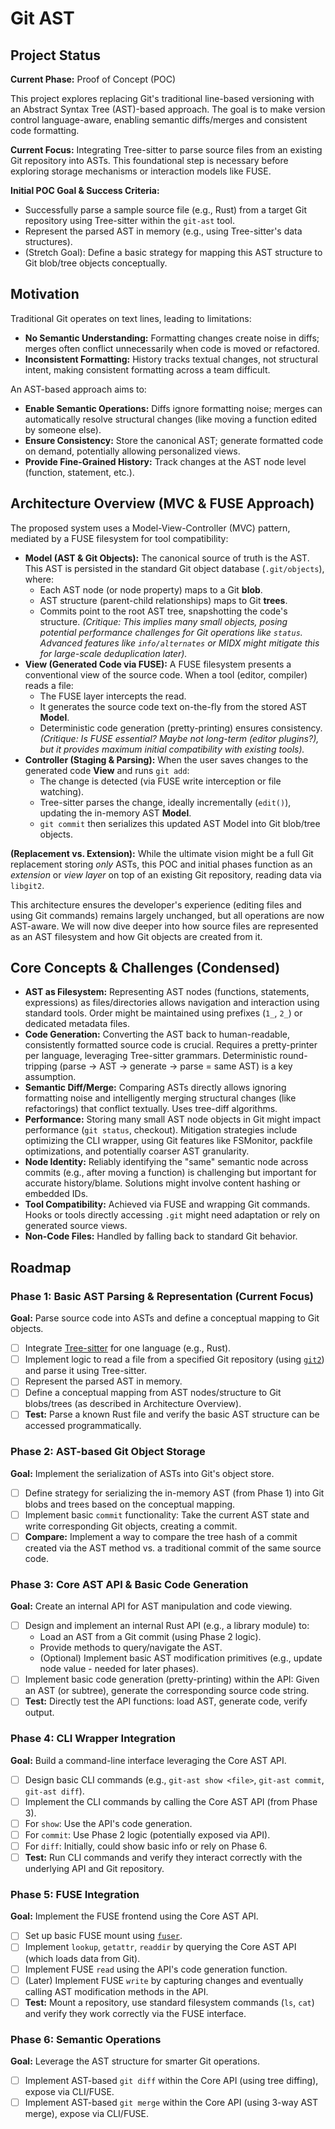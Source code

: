 # Git AST

## Project Status

**Current Phase:** Proof of Concept (POC)

This project explores replacing Git's traditional line-based versioning with an Abstract Syntax Tree (AST)-based approach. The goal is to make version control language-aware, enabling semantic diffs/merges and consistent code formatting.

**Current Focus:** Integrating Tree-sitter to parse source files from an existing Git repository into ASTs. This foundational step is necessary before exploring storage mechanisms or interaction models like FUSE.

**Initial POC Goal & Success Criteria:**
-   Successfully parse a sample source file (e.g., Rust) from a target Git repository using Tree-sitter within the `git-ast` tool.
-   Represent the parsed AST in memory (e.g., using Tree-sitter's data structures).
-   (Stretch Goal): Define a basic strategy for mapping this AST structure to Git blob/tree objects conceptually.

## Motivation

Traditional Git operates on text lines, leading to limitations:
-   **No Semantic Understanding:** Formatting changes create noise in diffs; merges often conflict unnecessarily when code is moved or refactored.
-   **Inconsistent Formatting:** History tracks textual changes, not structural intent, making consistent formatting across a team difficult.

An AST-based approach aims to:
-   **Enable Semantic Operations:** Diffs ignore formatting noise; merges can automatically resolve structural changes (like moving a function edited by someone else).
-   **Ensure Consistency:** Store the canonical AST; generate formatted code on demand, potentially allowing personalized views.
-   **Provide Fine-Grained History:** Track changes at the AST node level (function, statement, etc.).

## Architecture Overview (MVC & FUSE Approach)

The proposed system uses a Model-View-Controller (MVC) pattern, mediated by a FUSE filesystem for tool compatibility:

-   **Model (AST & Git Objects):** The canonical source of truth is the AST. This AST is persisted in the standard Git object database (`.git/objects`), where:
    -   Each AST node (or node property) maps to a Git **blob**.
    -   AST structure (parent-child relationships) maps to Git **trees**.
    -   Commits point to the root AST tree, snapshotting the code's structure.
    *(Critique: This implies many small objects, posing potential performance challenges for Git operations like `status`. Advanced features like `info/alternates` or MIDX might mitigate this for large-scale deduplication later).*
-   **View (Generated Code via FUSE):** A FUSE filesystem presents a conventional view of the source code. When a tool (editor, compiler) reads a file:
    -   The FUSE layer intercepts the read.
    -   It generates the source code text on-the-fly from the stored AST **Model**.
    -   Deterministic code generation (pretty-printing) ensures consistency.
    *(Critique: Is FUSE essential? Maybe not long-term (editor plugins?), but it provides maximum initial compatibility with existing tools).*
-   **Controller (Staging & Parsing):** When the user saves changes to the generated code **View** and runs `git add`:
    -   The change is detected (via FUSE write interception or file watching).
    -   Tree-sitter parses the change, ideally incrementally (`edit()`), updating the in-memory AST **Model**.
    -   `git commit` then serializes this updated AST Model into Git blob/tree objects.

**(Replacement vs. Extension):** While the ultimate vision might be a full Git replacement storing *only* ASTs, this POC and initial phases function as an *extension* or *view layer* on top of an existing Git repository, reading data via `libgit2`.

This architecture ensures the developer's experience (editing files and using Git commands) remains largely unchanged, but all operations are now AST-aware. We will now dive deeper into how source files are represented as an AST filesystem and how Git objects are created from it.

## Core Concepts & Challenges (Condensed)

-   **AST as Filesystem:** Representing AST nodes (functions, statements, expressions) as files/directories allows navigation and interaction using standard tools. Order might be maintained using prefixes (`1_`, `2_`) or dedicated metadata files.
-   **Code Generation:** Converting the AST back to human-readable, consistently formatted source code is crucial. Requires a pretty-printer per language, leveraging Tree-sitter grammars. Deterministic round-tripping (parse -> AST -> generate -> parse = same AST) is a key assumption.
-   **Semantic Diff/Merge:** Comparing ASTs directly allows ignoring formatting noise and intelligently merging structural changes (like refactorings) that conflict textually. Uses tree-diff algorithms.
-   **Performance:** Storing many small AST node objects in Git might impact performance (`git status`, checkout). Mitigation strategies include optimizing the CLI wrapper, using Git features like FSMonitor, packfile optimizations, and potentially coarser AST granularity.
-   **Node Identity:** Reliably identifying the "same" semantic node across commits (e.g., after moving a function) is challenging but important for accurate history/blame. Solutions might involve content hashing or embedded IDs.
-   **Tool Compatibility:** Achieved via FUSE and wrapping Git commands. Hooks or tools directly accessing `.git` might need adaptation or rely on generated source views.
-   **Non-Code Files:** Handled by falling back to standard Git behavior.

## Roadmap

### Phase 1: Basic AST Parsing & Representation (Current Focus)
**Goal:** Parse source code into ASTs and define a conceptual mapping to Git objects.
-   [ ] Integrate [Tree-sitter](https://tree-sitter.github.io/tree-sitter/) for one language (e.g., Rust).
-   [ ] Implement logic to read a file from a specified Git repository (using [`git2`](https://docs.rs/git2/)) and parse it using Tree-sitter.
-   [ ] Represent the parsed AST in memory.
-   [ ] Define a conceptual mapping from AST nodes/structure to Git blobs/trees (as described in Architecture Overview).
-   [ ] **Test:** Parse a known Rust file and verify the basic AST structure can be accessed programmatically.

### Phase 2: AST-based Git Object Storage
**Goal:** Implement the serialization of ASTs into Git's object store.
-   [ ] Define strategy for serializing the in-memory AST (from Phase 1) into Git blobs and trees based on the conceptual mapping.
-   [ ] Implement basic `commit` functionality: Take the current AST state and write corresponding Git objects, creating a commit.
-   [ ] **Compare:** Implement a way to compare the tree hash of a commit created via the AST method vs. a traditional commit of the same source code.

### Phase 3: Core AST API & Basic Code Generation
**Goal:** Create an internal API for AST manipulation and code viewing.
-   [ ] Design and implement an internal Rust API (e.g., a library module) to:
    -   Load an AST from a Git commit (using Phase 2 logic).
    -   Provide methods to query/navigate the AST.
    -   (Optional) Implement basic AST modification primitives (e.g., update node value - needed for later phases).
-   [ ] Implement basic code generation (pretty-printing) within the API: Given an AST (or subtree), generate the corresponding source code string.
-   [ ] **Test:** Directly test the API functions: load AST, generate code, verify output.

### Phase 4: CLI Wrapper Integration
**Goal:** Build a command-line interface leveraging the Core AST API.
-   [ ] Design basic CLI commands (e.g., `git-ast show <file>`, `git-ast commit`, `git-ast diff`).
-   [ ] Implement the CLI commands by calling the Core AST API (from Phase 3).
-   [ ] For `show`: Use the API's code generation.
-   [ ] For `commit`: Use Phase 2 logic (potentially exposed via API).
-   [ ] For `diff`: Initially, could show basic info or rely on Phase 6.
-   [ ] **Test:** Run CLI commands and verify they interact correctly with the underlying API and Git repository.

### Phase 5: FUSE Integration
**Goal:** Implement the FUSE frontend using the Core AST API.
-   [ ] Set up basic FUSE mount using [`fuser`](https://docs.rs/fuser/).
-   [ ] Implement `lookup`, `getattr`, `readdir` by querying the Core AST API (which loads data from Git).
-   [ ] Implement FUSE `read` using the API's code generation function.
-   [ ] (Later) Implement FUSE `write` by capturing changes and eventually calling AST modification methods in the API.
-   [ ] **Test:** Mount a repository, use standard filesystem commands (`ls`, `cat`) and verify they work correctly via the FUSE interface.

### Phase 6: Semantic Operations
**Goal:** Leverage the AST structure for smarter Git operations.
-   [ ] Implement AST-based `git diff` within the Core API (using tree diffing), expose via CLI/FUSE.
-   [ ] Implement AST-based `git merge` within the Core API (using 3-way AST merge), expose via CLI/FUSE.
